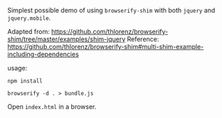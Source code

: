 Simplest possible demo of using `browserify-shim` with both `jquery` and `jquery.mobile`.

Adapted from: https://github.com/thlorenz/browserify-shim/tree/master/examples/shim-jquery
Reference: https://github.com/thlorenz/browserify-shim#multi-shim-example-including-dependencies

usage:
```
npm install
```

```
browserify -d . > bundle.js
```

Open `index.html` in a browser.
